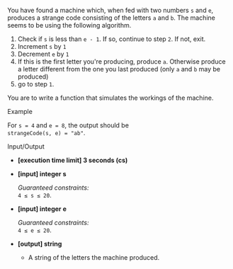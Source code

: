 
You have found a machine which, when fed with two numbers  `s`  and  `e`, produces a strange code consisting of the letters  `a`  and  `b`. The machine seems to be using the following algorithm.

1.  Check if  `s`  is less than  `e - 1`. If so, continue to step  `2`. If not, exit.
2.  Increment  `s`  by  `1`
3.  Decrement  `e`  by  `1`
4.  If this is the first letter you're producing, produce  `a`. Otherwise produce a letter different from the one you last produced (only  `a`  and  `b`  may be produced)
5.  go to step  `1`.

You are to write a function that simulates the workings of the machine.

Example

For  `s = 4`  and  `e = 8`, the output should be  
`strangeCode(s, e) = "ab"`.

Input/Output

-   **[execution time limit] 3 seconds (cs)**
    
-   **[input] integer s**
    
    _Guaranteed constraints:_  
    `4 ≤ s ≤ 20`.
    
-   **[input] integer e**
    
    _Guaranteed constraints:_  
    `4 ≤ e ≤ 20`.
    
-   **[output] string**
    
    -   A string of the letters the machine produced.